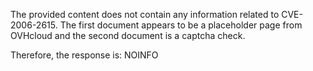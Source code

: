 The provided content does not contain any information related to CVE-2006-2615. The first document appears to be a placeholder page from OVHcloud and the second document is a captcha check.

Therefore, the response is:
NOINFO